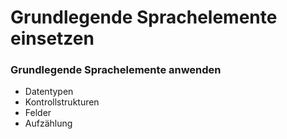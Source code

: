 # Grundlegende Sprachelemente einsetzen

### Grundlegende Sprachelemente anwenden
+ Datentypen
+ Kontrollstrukturen
+ Felder
+ Aufzählung
